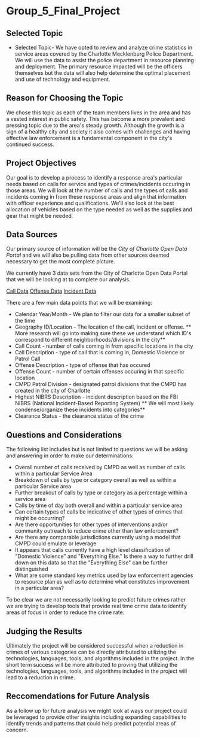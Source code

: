 # Group_5_Final_Project

## Selected Topic

* Selected Topic- We have opted to review and analyze crime statistics in service areas covered by the Charlotte Mecklenburg Police Department. We will use the data to assist the police department in resource planning and deployment. The primary resource impacted will be the officers themselves but the data will also help determine the optimal placement and use of technology and equipment. 

## Reason for Choosing the Topic

We chose this topic as each of the team members lives in the area and has a vested interest in public safety. This has become a more prevalent and pressing topic due to the area's steady growth. Although the growth is a sign of a healthy city and society it also comes with challenges and having effective law enforcement is a fundamental component in the city's continued success.  

## Project Objectives

Our goal is to develop a process to identify a response area's particular needs based on calls for service and types of crimes/incidents occuring in those areas. We will look at the number of calls and the types of calls and incidents coming in from these response areas and align that information with officer experience and qualifications. We'll also look at the best allocation of vehicles based on the type needed as well as the supplies and gear that might be needed. 


## Data Sources

Our primary source of information will be the *City of Charlotte Open Data Portal* and we will also be pulling data from other sources deemed necessary to get the most complete picture.

We currently have 3 data sets from the City of Charlotte Open Data Portal that we will be looking at to complete our analysis. 

[Call Data](CMPD_Calls_for_Service.csv)
[Offense Data](Violent_Crime_Offenses.csv)
[Incident Data](CMPD_Incidents.csv)

There are a few main data points that we will be examining:

- Calendar Year/Month - We plan to filter our data for a smaller subset of the time
- Geography ID/Location - The location of the call, incident or offense. ** More research will go into     making sure these we understand which ID's correspond to different neighborhoods/divisions in the city** 
- Call Count - number of calls coming in from specific locations in the city
- Call Description - type of call that is coming in, Domestic Violence or Patrol Call
- Offense Description - type of offense that has occured
- Offense Count - number of certain offenses occuring in that specific location 
- CMPD Patrol Division - designated patrol divisions that the CMPD has created in the city of Charlotte 
- Highest NIBRS Description - incident description based on the FBI NIBRS (National Incident-Based Reporting System) ** We will most likely condense/organize these incidents into categories**
- Clearance Status - the clearance status of the crime 


## Questions and Considerations

The following list includes but is not limited to questions we will be asking and answering in order to make our determinations:

- Overall number of calls received by CMPD as well as number of calls within a particular Service Area
- Breakdown of calls by type or category overall as well as within a particular Service area
- Further breakout of calls by type or category as a percentage within a service area
- Calls by time of day both overall and within a particular service area
- Can certain types of calls be indicative of other types of crimes that might be occurring?
- Are there opportunities for other types of interventions and/or community outreach to reduce crime other than law enforcement? 
- Are there any comparable jurisdictions currently using a model that CMPD could emulate or leverage 
- It appears that calls currently have a high level classification of "Domestic Violence" and "Everything Else." Is there a way to further drill down on this data so that the "Everything Else" can be further distinguished
- What are some standard key metrics used by law enforcement agencies to resource plan as well as to determine what constitutes improvement in a particular area? 

To be clear we are not necessarily looking to predict future crimes rather we are trying to develop tools that provide real time crime data to identify areas of focus in order to reduce the crime rate. 


## Judging the Results

Ultimately the project will be considered successful when a reduction in crimes of various categories can be directly attributed to utilizing the technologies, languages, tools, and algorithms included in the project. In the short term success will be more attributed to proving that utilizing the technologies, languages, tools, and algorithms included in the project will lead to a reduction in crime.

## Reccomendations for Future Analysis

As a follow up for future analysis we might look at ways our project could be leveraged to provide other insights including expanding capabilities to identify trends and patterns that could help predict potential areas of concern. 